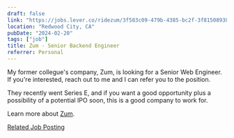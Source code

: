 ```yaml
---
draft: false
link: "https://jobs.lever.co/ridezum/3f583c09-479b-4385-bc2f-3f8150893886"
location: "Redwood City, CA"
pubDate: "2024-02-20"
tags: ["job"]
title: Zum - Senior Backend Engineer
referrer: Personal
---
```


My former collegue's company, Zum, is looking for a Senior Web Engineer.
If you're interested, reach out to me and I can refer you to the position.

They recently went Series E, and if you want a good opportunity plus a possibility
of a potential IPO soon, this is a good company to work for.

Learn more about [Zum](https://www.ridezum.com/).

[Related Job Posting](/curation/classified/2024-02-20-zum-senior-web-dev)
